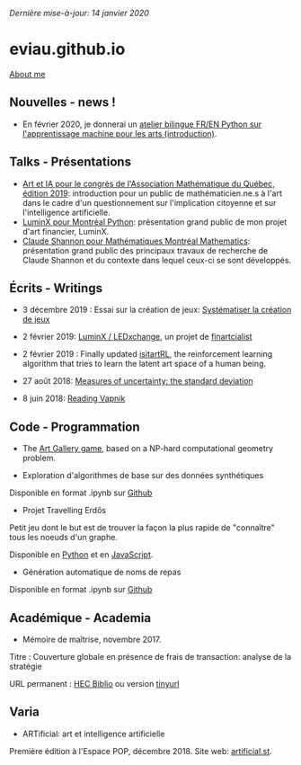 *Dernière mise-à-jour: 14 janvier 2020*

# eviau.github.io
[About me](https://eviau.github.io/aboutme.html)


## Nouvelles - news !

* En février 2020, je donnerai un [atelier bilingue FR/EN Python sur l'apprentissage machine pour les arts (introduction)](https://easternbloc.ca/fr/laboratoire/ateliers/machine-learning-python). 

## Talks - Présentations

* [Art et IA pour le congrès de l'Association Mathématique du Québec, édition 2019](https://github.com/eviau/eviau.github.io/blob/master/talks/EVIAU_presentation_AIxART.pdf): introduction pour un public de mathématicien.ne.s à l'art dans le cadre d'un questionnement sur l'implication citoyenne et sur l'intelligence artificielle.
* [LuminX pour Montréal Python](https://github.com/eviau/eviau.github.io/blob/master/talks/EViau_Luminx_2019.pdf): présentation grand public de mon projet d'art financier, LuminX. 
* [Claude Shannon pour Mathématiques Montréal Mathematics](https://github.com/eviau/eviau.github.io/blob/master/talks/maths_industrie_shannon.pdf): présentation grand public des principaux travaux de recherche de Claude Shannon et du contexte dans lequel ceux-ci se sont développés.

## Écrits - Writings

* 3 décembre 2019 : Essai sur la création de jeux: [Systématiser la création de jeux](https://eviau.github.io/ecrits/complexitejeu.html)

* 2 février 2019: [LuminX / LEDxchange](https://eviau.github.io/finartcialist/luminx.html), un projet de [finartcialist](https://eviau.github.io/finartcialist/index.html)

* 2 février 2019 : Finally updated [isitartRL](https://eviau.github.io/ecrits/isitartrl.html), the reinforcement learning algorithm that tries to learn the latent art space of a human being.

* 27 août 2018: [Measures of uncertainty: the standard deviation](https://eviau.github.io/ecrits/stdev.html)

* 8 juin 2018: [Reading Vapnik](https://eviau.github.io/ecrits/readingvapnik.html)


## Code - Programmation

* The [Art Gallery game](https://eviau.github.io/artgalleryjs/), based on a NP-hard computational geometry problem.

* Exploration d'algorithmes de base sur des données synthétiques

Disponible en format .ipynb sur [Github](https://github.com/eviau/AlgoExplo/blob/master/AlgoExplo.ipynb)


* Projet Travelling Erdős 

Petit jeu dont le but est de trouver la façon la plus rapide de "connaître" tous les noeuds d'un graphe.

Disponible en [Python](https://github.com/eviau/TravelingErdos/tree/master/RndGraphpy) et en [JavaScript](https://eviau.github.io/TravelingErdos/RndGraphjs/index.html).

* Génération automatique de noms de repas

Disponible en format .ipynb sur [Github](https://github.com/eviau/GeneratingDish/blob/master/generatingDish.ipynb)


## Académique - Academia

* Mémoire de maîtrise, novembre 2017. 

Titre : 	Couverture globale en présence de frais de transaction: analyse de la stratégie

URL permanent : [HEC Biblio](https://hec.summon.serialssolutions.com/#!/search?bookMark=ePnHCXMw42JgAfZbUzkZzJ3zS0FXCpcWpSpADrdIVUjNUygoOryyGJRoFVJSFdKKEjOLQYwSxOXYPEADgL0vbgZJN9cQZw_djNTkeOhQRrwZuIFihE8OALa9KQI) ou version [tinyurl](http://tinyurl.com/y8w2h6kc)

## Varia

* ARTificial: art et intelligence artificielle

Première édition à l'Espace POP, décembre 2018. Site web: [artificial.st](http://artificial.st).

